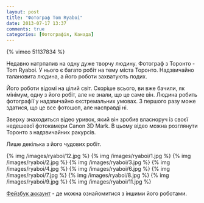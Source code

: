 ```yaml
---
layout: post
title: "Фотограф Tom Ryaboi"
date: 2013-07-17 13:37
comments: true
categories: [Фотографія, Канада]
---
```

{% vimeo 51137834 %}

Недавно натрпапив на одну дуже творчу людину. Фотограф з Торонто - Tom Ryaboi. У нього є багато робіт на тему міста Торонто. Надзвичайно талановита людина, а його роботи захватують подих.

Його роботи відомі на цілий світ. Скоріше всього, ви вже бачили, як мінімум, одну з його робіт, але не знали, що це саме він. Людина робить фотографії у надзвичайно єкстремальних умовах. З першого разу може здатися, що це все фотошоп, але насправді ні.

Зверху знаходиться відео уривок, який він зробив власноруч із своєї недешевої фотокамери Canon 3D Mark. В цьому відео можна розглянути Торонто з надзвичайних ракурсів.

<!-- more -->

Лише декілька з його чудових робіт.

{% img /images/ryaboi/12.jpg %}
{% img /images/ryaboi/1.jpg %}
{% img /images/ryaboi/2.jpg %}
{% img /images/ryaboi/3.jpg %}
{% img /images/ryaboi/4.jpg %}
{% img /images/ryaboi/6.jpg %}
{% img /images/ryaboi/7.jpg %}
{% img /images/ryaboi/8.jpg %}
{% img /images/ryaboi/9.jpg %}
{% img /images/ryaboi/11.jpg %}


[Фейзбук аккаунт](https://www.facebook.com/blursurfing) - де можна ознайомитися з іншими його роботами.

